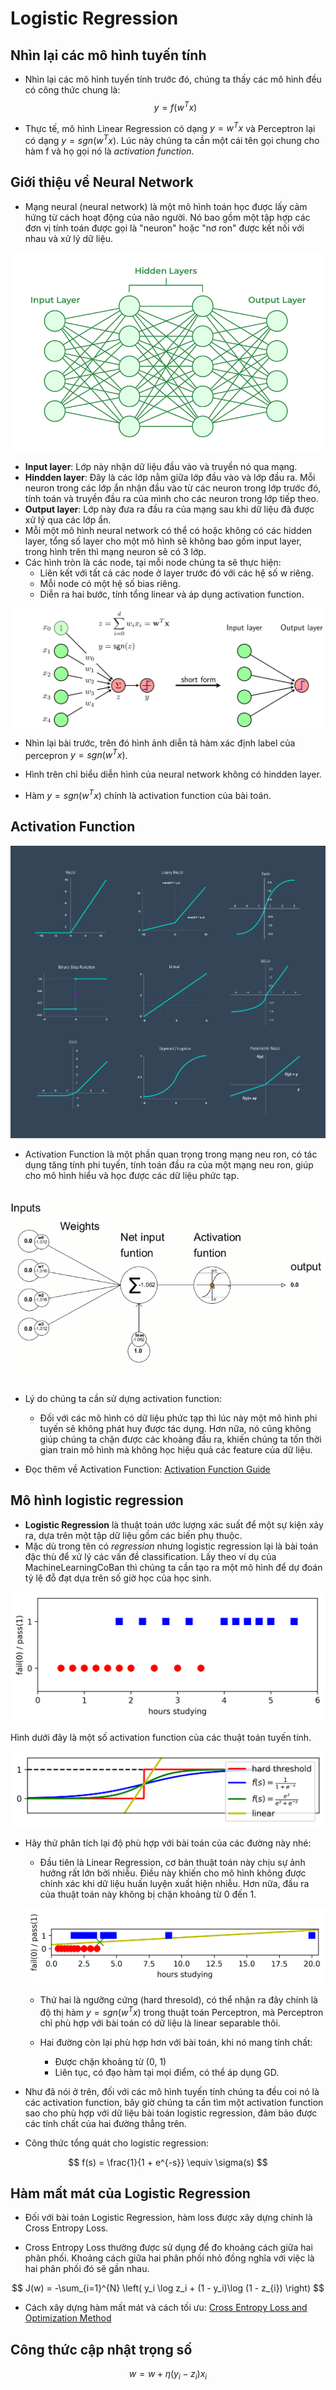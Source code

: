 # Logistic Regression

## Nhìn lại các mô hình tuyến tính
- Nhìn lại các mô hình tuyến tính trước đó, chúng ta thấy các mô hình đều có công thức chung là:
$$
    y = f(w^Tx)
$$

- Thực tế, mô hình Linear Regression có dạng $y = w^Tx$ và Perceptron lại có dạng $y = sgn(w^Tx)$. Lúc này chúng ta cần một cái tên gọi chung cho hàm f và họ gọi nó là *activation function*.

## Giới thiệu về Neural Network

- Mạng neural (neural network) là một mô hình toán học được lấy cảm hứng từ cách hoạt động của não người. Nó bao gồm một tập hợp các đơn vị tính toán được gọi là "neuron" hoặc "nơ ron" được kết nối với nhau và xử lý dữ liệu.

![](/Logistic_Regression/Image/Neural-Networks-Architecture.png)

- **Input layer**: Lớp này nhận dữ liệu đầu vào và truyền nó qua mạng.
- **Hindden layer**: Đây là các lớp nằm giữa lớp đầu vào và lớp đầu ra. Mỗi neuron trong các lớp ẩn nhận đầu vào từ các neuron trong lớp trước đó, tính toán và truyền đầu ra của mình cho các neuron trong lớp tiếp theo.
- **Output layer**: Lớp này đưa ra đầu ra của mạng sau khi dữ liệu đã được xử lý qua các lớp ẩn.
- Mỗi một mô hình neural network có thể có hoặc không có các hidden layer, tổng số layer cho một mô hình sẽ không bao gồm input layer, trong hình trên thì mạng neuron sẽ có 3 lớp.
- Các hình tròn là các node, tại mỗi node chúng ta sẽ thực hiện:
    - Liên kết với tất cả các node ở layer trước đó với các hệ số w riêng.
    - Mỗi node có một hệ số bias riêng.
    - Diễn ra hai bước, tính tổng linear và áp dụng activation function.

![](/Logistic_Regression/Image/pla_nn.png)

- Nhìn lại bài trước, trên đó hình ảnh diễn tả hàm xác định label của percepron $y = sgn(w^Tx)$.

- Hình trên chỉ biểu diễn hình của neural network không có hindden layer.

- Hàm $y = sgn(w^Tx)$ chính là activation function của bài toán.

## Activation Function

![](/Logistic_Regression/Image/alll_activation_funcs.png)

- Activation Function là một phần quan trọng trong mạng neu ron, có tác dụng tăng tính phi tuyến, tính toán đầu ra của một mạng neu ron, giúp cho mô hình hiểu và học được các dữ liệu phức tạp.

![](/Logistic_Regression/Image/activation_func.gif)
 
- Lý do chúng ta cần sử dựng activation function:
    - Đối với các mô hình có dữ liệu phức tạp thì lúc này một mô hình phi tuyến sẽ không phát huy được tác dụng. Hơn nữa, nó cũng không giúp chúng ta chặn được các khoảng đầu ra, khiến chúng ta tốn thời gian train mô hình mà không học hiệu quả các feature của dữ liệu.

- Đọc thêm về Activation Function: [Activation Function Guide ](https://www.analyticsvidhya.com/blog/2021/04/activation-functions-and-their-derivatives-a-quick-complete-guide/)

## Mô hình logistic regression
- **Logistic Regression** là thuật toán ước lượng xác suất để một sự kiện xảy ra, dựa trên một tập dữ liệu gồm các biến phụ thuộc.
- Mặc dù trong tên có *regression* nhưng logistic regression lại là bài toán đặc thù để xử lý các vấn đề classification. Lấy theo ví dụ của MachineLearningCoBan thì chúng ta cần tạo ra một mô hình để dự đoán tỷ lệ đỗ đạt dựa trên số giờ học của học sinh.

![](/Logistic_Regression/Image/ex1.png)

Hình dưới đây là một số activation function của các thuật toán tuyến tính.

![](/Logistic_Regression/Image/activation_funcs.png)

- Hãy thử phân tích lại độ phù hợp với bài toán của các đường này nhé:
    - Đầu tiên là Linear Regression, cơ bản thuật toán này chịu sự ảnh hưởng rất lớn bởi nhiễu. Điều này khiến cho mô hình không được chính xác khi dữ liệu huấn luyện xuất hiện nhiễu. Hơn nữa, đầu ra của thuật toán này không bị chặn khoảng từ 0 đến 1.

    ![](/Logistic_Regression/Image/ex1_lr.png)

    - Thứ hai là ngưỡng cứng (hard thresold), có thể nhận ra đây chính là độ thị hàm $y = sgn(w^Tx)$ trong thuật toán Perceptron, mà Perceptron chỉ phù hợp với bài toán có dữ liệu là linear separable thôi.

    - Hai đường còn lại phù hợp hơn với bài toán, khi nó mang tính chất:
        - Được chặn khoảng từ (0, 1)
        - Liên tục, có đạo hàm tại mọi điểm, có thể áp dụng GD.

- Như đã nói ở trên, đối với các mô hình tuyến tính chúng ta đều coi nó là các activation function, bây giờ chúng ta cần tìm một activation function sao cho phù hợp với dữ liệu bài toán logistic regression, đảm bảo được các tính chất của hai đường thẳng trên.

- Công thức tổng quát cho logistic regression:

$$
f(s) = \frac{1}{1 + e^{-s}} \equiv \sigma(s)
$$

## Hàm mất mát của Logistic Regression
- Đối với bài toán Logistic Regression, hàm loss được xây dựng chính là Cross Entropy Loss.

- Cross Entropy Loss thường được sử dụng để đo khoảng cách giữa hai phân phối. Khoảng cách giữa hai phân phối nhỏ đồng nghĩa với việc là hai phân phối đó sẽ gần nhau.

$$
J(w)  = -\sum_{i=1}^{N} \left( y_i \log z_i + (1 - y_i)\log (1 - z_{i}) \right)
$$

- Cách xây dựng hàm mất mát và cách tối ưu: [Cross Entropy Loss and Optimization Method](https://machinelearningcoban.com/2017/01/27/logisticregression/#-ham-mat-mat-va-phuong-phap-toi-uu)


## Công thức cập nhật trọng số
$$
w = w + \eta \left( y_i - z_i \right) x_i
$$

